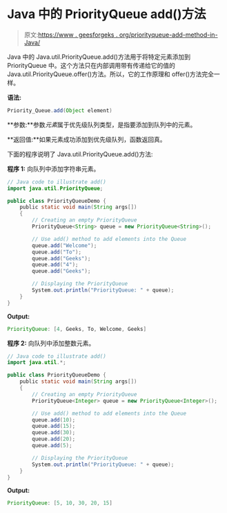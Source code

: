 # Java 中的 PriorityQueue add()方法

> 原文:[https://www . geesforgeks . org/priorityqueue-add-method-in-Java/](https://www.geeksforgeeks.org/priorityqueue-add-method-in-java/)

Java 中的 Java.util.PriorityQueue.add()方法用于将特定元素添加到 PriorityQueue 中。这个方法只在内部调用带有传递给它的值的 Java.util.PriorityQueue.offer()方法。所以，它的工作原理和 offer()方法完全一样。

**语法:**

```java
Priority_Queue.add(Object element)
```

**参数:**参数*元素*属于优先级队列类型，是指要添加到队列中的元素。

**返回值:**如果元素成功添加到优先级队列，函数返回真。

下面的程序说明了 Java.util.PriorityQueue.add()方法:

**程序 1:** 向队列中添加字符串元素。

```java
// Java code to illustrate add()
import java.util.PriorityQueue;

public class PriorityQueueDemo {
    public static void main(String args[])
    {
        // Creating an empty PriorityQueue
        PriorityQueue<String> queue = new PriorityQueue<String>();

        // Use add() method to add elements into the Queue
        queue.add("Welcome");
        queue.add("To");
        queue.add("Geeks");
        queue.add("4");
        queue.add("Geeks");

        // Displaying the PriorityQueue
        System.out.println("PriorityQueue: " + queue);
    }
}
```

**Output:**

```java
PriorityQueue: [4, Geeks, To, Welcome, Geeks]

```

**程序 2:** 向队列中添加整数元素。

```java
// Java code to illustrate add()
import java.util.*;

public class PriorityQueueDemo {
    public static void main(String args[])
    {
        // Creating an empty PriorityQueue
        PriorityQueue<Integer> queue = new PriorityQueue<Integer>();

        // Use add() method to add elements into the Queue
        queue.add(10);
        queue.add(15);
        queue.add(30);
        queue.add(20);
        queue.add(5);

        // Displaying the PriorityQueue
        System.out.println("PriorityQueue: " + queue);
    }
}
```

**Output:**

```java
PriorityQueue: [5, 10, 30, 20, 15]

```